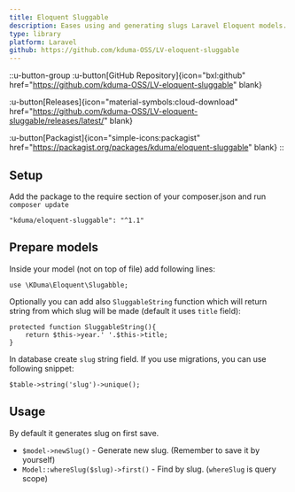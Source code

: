 ```yaml
---
title: Eloquent Sluggable
description: Eases using and generating slugs Laravel Eloquent models.
type: library
platform: Laravel
github: https://github.com/kduma-OSS/LV-eloquent-sluggable
---
```


::u-button-group
:u-button[GitHub Repository]{icon="bxl:github" href="https://github.com/kduma-OSS/LV-eloquent-sluggable" blank}

:u-button[Releases]{icon="material-symbols:cloud-download" href="https://github.com/kduma-OSS/LV-eloquent-sluggable/releases/latest/" blank}

:u-button[Packagist]{icon="simple-icons:packagist" href="https://packagist.org/packages/kduma/eloquent-sluggable" blank}
::

## Setup
Add the package to the require section of your composer.json and run `composer update`

    "kduma/eloquent-sluggable": "^1.1"

## Prepare models
Inside your model (not on top of file) add following lines:

    use \KDuma\Eloquent\Slugabble;

Optionally you can add also `SluggableString` function which will return string from which slug will be made (default it uses `title` field):

    protected function SluggableString(){
        return $this->year.' '.$this->title;
    }  

In database create `slug` string field. If you use migrations, you can use following snippet:

    $table->string('slug')->unique();

## Usage
By default it generates slug on first save.

- `$model->newSlug()` - Generate new slug. (Remember to save it by yourself)
- `Model::whereSlug($slug)->first()` - Find by slug. (`whereSlug` is query scope)